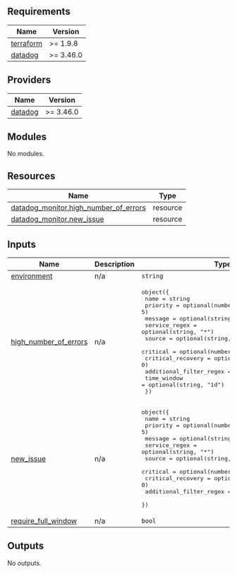 <!-- BEGIN_TF_DOCS -->

## Requirements

| Name                                                                      | Version   |
|---------------------------------------------------------------------------|-----------|
| <a name="requirement_terraform"></a> [terraform](#requirement\_terraform) | >= 1.9.8  |
| <a name="requirement_datadog"></a> [datadog](#requirement\_datadog)       | >= 3.46.0 |

## Providers

| Name                                                          | Version   |
|---------------------------------------------------------------|-----------|
| <a name="provider_datadog"></a> [datadog](#provider\_datadog) | >= 3.46.0 |

## Modules

No modules.

## Resources

| Name                                                                                                                           | Type     |
|--------------------------------------------------------------------------------------------------------------------------------|----------|
| [datadog_monitor.high_number_of_errors](https://registry.terraform.io/providers/DataDog/datadog/latest/docs/resources/monitor) | resource |
| [datadog_monitor.new_issue](https://registry.terraform.io/providers/DataDog/datadog/latest/docs/resources/monitor)             | resource |

## Inputs

| Name                                                                                                    | Description | Type                                                                                                                                                                                                                                                                                                                                                                                                                                                                                                                               | Default | Required |
|---------------------------------------------------------------------------------------------------------|-------------|------------------------------------------------------------------------------------------------------------------------------------------------------------------------------------------------------------------------------------------------------------------------------------------------------------------------------------------------------------------------------------------------------------------------------------------------------------------------------------------------------------------------------------|---------|:--------:|
| <a name="input_environment"></a> [environment](#input\_environment)                                     | n/a         | `string`                                                                                                                                                                                                                                                                                                                                                                                                                                                                                                                           | n/a     |   yes    |
| <a name="input_high_number_of_errors"></a> [high\_number\_of\_errors](#input\_high\_number\_of\_errors) | n/a         | <pre>object({<br/>    name                    = string<br/>    priority                = optional(number, 5)<br/>    message                 = optional(string, null)<br/>    service_regex           = optional(string, "*")<br/>    source                  = optional(string, "all")<br/>    critical                = optional(number, 1)<br/>    critical_recovery       = optional(number, 0)<br/>    additional_filter_regex = optional(string, "")<br/>    time_window             = optional(string, "1d")<br/>  })</pre> | `null`  |    no    |
| <a name="input_new_issue"></a> [new\_issue](#input\_new\_issue)                                         | n/a         | <pre>object({<br/>    name                    = string<br/>    priority                = optional(number, 5)<br/>    message                 = optional(string, null)<br/>    service_regex           = optional(string, "*")<br/>    source                  = optional(string, "all")<br/>    critical                = optional(number, 1)<br/>    critical_recovery       = optional(number, 0)<br/>    additional_filter_regex = optional(string, "")<br/>  })</pre>                                                          | `null`  |    no    |
| <a name="input_require_full_window"></a> [require\_full\_window](#input\_require\_full\_window)         | n/a         | `bool`                                                                                                                                                                                                                                                                                                                                                                                                                                                                                                                             | `false` |    no    |

## Outputs

No outputs.
<!-- END_TF_DOCS -->